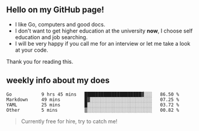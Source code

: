## Hello on my GitHub page!

- I like Go, computers and good docs.
- I don't want to get higher education at the university **now**, I choose self education and job searching.
- I will be very happy if you call me for an interview or let me take a look at your code.

Thank you for reading this.

## weekly info about my does
<!--START_SECTION:waka-->

```text
Go           9 hrs 45 mins   █████████████████████▓░░░   86.50 %
Markdown     49 mins         █▓░░░░░░░░░░░░░░░░░░░░░░░   07.25 %
YAML         25 mins         █░░░░░░░░░░░░░░░░░░░░░░░░   03.72 %
Other        5 mins          ▒░░░░░░░░░░░░░░░░░░░░░░░░   00.82 %
```

<!--END_SECTION:waka-->

> Currently free for hire, try to catch me!
